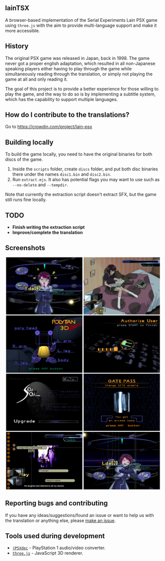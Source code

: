 ## lainTSX

A browser-based implementation of the Serial Experiments Lain PSX game using `three.js` with the aim to provide multi-language support and make it more accessible.

## History

The original PSX game was released in Japan, back in 1998. The game never got a proper english adaptation, which resulted in all non-Japanese speaking players either having to play through the game while simultaneously reading through the translation, or simply not playing the game at all and only reading it.

The goal of this project is to provide a better experience for those willing to play the game, and the way to do so is by implementing a subtitle system, which has the capability to support multiple languages.

## How do I contribute to the translations?
Go to https://crowdin.com/project/lain-psx

## Building locally

To build the game locally, you need to have the original binaries for both discs of the game.

1. Inside the `scripts` folder, create `discs` folder, and put both disc binaries there under the names `disc1.bin` and `disc2.bin`.
2. Run `extract.mjs`. It also has potential flags you may want to use such as `--no-delete` and `--tempdir`.

Note that currently the extraction script doesn't extract SFX, but the game still runs fine locally.

## TODO

- **Finish writing the extraction script**
- **Improve/complete the translation**

## Screenshots

<p align="center">
  <img src="screenshots/1.png" width="49%">
  <img src="screenshots/2.png" width="49%">
  <img src="screenshots/3.png" width="49%">
  <img src="screenshots/4.png" width="49%">
  <img src="screenshots/5.png" width="49%">
  <img src="screenshots/6.png" width="49%">
  <img src="screenshots/7.png" width="49%">
  <img src="screenshots/8.png" width="49%">
</p>

## Reporting bugs and contributing

If you have any ideas/suggestions/found an issue or want to help us with the translation or anything else, please [make an issue](https://github.com/ad044/lainTSX/issues).

## Tools used during development

- [`jPSXdec`](https://github.com/m35/jpsxdec) - PlayStation 1 audio/video converter.
- [`three.js`](https://github.com/mrdoob/three.js/) - JavaScript 3D renderer.